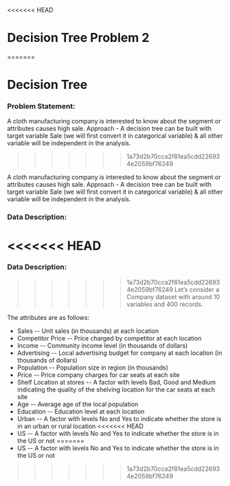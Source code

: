 <<<<<<< HEAD
# Decision Tree Problem 2
=======
# Decision Tree
 
### Problem Statement:
A cloth manufacturing company is interested to know about the segment or attributes causes high sale. 
Approach - A decision tree can be built with target variable Sale (we will first convert it in categorical variable) & all other variable will be independent in the analysis.  

>>>>>>> 1a73d2b70cca2f81ea5cdd226934e2059bf76249

A cloth manufacturing company is interested to know about the segment or attributes causes high sale. 
Approach - A decision tree can be built with target variable Sale (we will first convert it in categorical variable) & all other variable will be independent in the analysis.  

### Data Description:

<<<<<<< HEAD
=======
### Data Description:

>>>>>>> 1a73d2b70cca2f81ea5cdd226934e2059bf76249
Let’s consider a Company dataset with around 10 variables and 400 records. 


The attributes are as follows: 
- Sales -- Unit sales (in thousands) at each location
- Competitor Price -- Price charged by competitor at each location
- Income -- Community income level (in thousands of dollars)
- Advertising -- Local advertising budget for company at each location (in thousands of dollars)
- Population -- Population size in region (in thousands)
- Price -- Price company charges for car seats at each site
- Shelf Location at stores -- A factor with levels Bad, Good and Medium indicating the quality of the shelving location for the car seats at each site
- Age -- Average age of the local population
- Education -- Education level at each location
- Urban -- A factor with levels No and Yes to indicate whether the store is in an urban or rural location
<<<<<<< HEAD
- US -- A factor with levels No and Yes to indicate whether the store is in the US or not 
=======
- US -- A factor with levels No and Yes to indicate whether the store is in the US or not 
>>>>>>> 1a73d2b70cca2f81ea5cdd226934e2059bf76249
